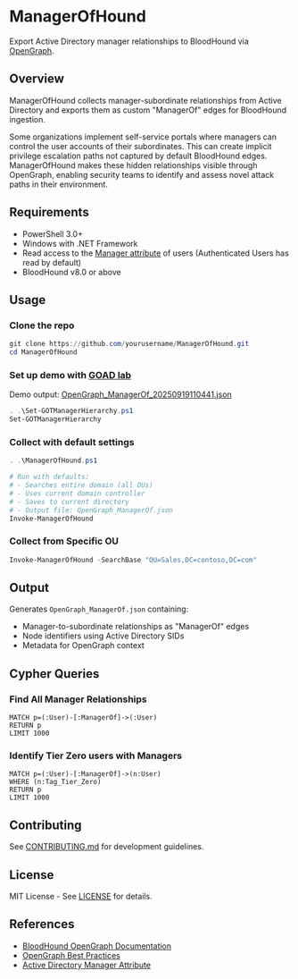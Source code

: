 # ManagerOfHound

Export Active Directory manager relationships to BloodHound via [OpenGraph](https://bloodhound.specterops.io/opengraph/overview).

## Overview

ManagerOfHound collects manager-subordinate relationships from Active Directory and exports them as custom "ManagerOf" edges for BloodHound ingestion.

Some organizations implement self-service portals where managers can control the user accounts of their subordinates. This can create implicit privilege escalation paths not captured by default BloodHound edges. ManagerOfHound makes these hidden relationships visible through OpenGraph, enabling security teams to identify and assess novel attack paths in their environment.

## Requirements

- PowerShell 3.0+
- Windows with .NET Framework
- Read access to the [Manager attribute](https://learn.microsoft.com/en-us/windows/win32/adschema/a-manager) of users (Authenticated Users has read by default)
- BloodHound v8.0 or above

## Usage

### Clone the repo
```powershell
git clone https://github.com/yourusername/ManagerOfHound.git
cd ManagerOfHound
```

### Set up demo with [GOAD lab](https://orange-cyberdefense.github.io/GOAD/)
Demo output: [OpenGraph_ManagerOf_20250919110441.json](OpenGraph_ManagerOf_20250919110441.json)
```powershell
. .\Set-GOTManagerHierarchy.ps1
Set-GOTManagerHierarchy
```

### Collect with default settings
```powershell
. .\ManagerOfHound.ps1

# Run with defaults:
# - Searches entire domain (all OUs)
# - Uses current domain controller
# - Saves to current directory
# - Output file: OpenGraph_ManagerOf.json
Invoke-ManagerOfHound
```

### Collect from Specific OU
```powershell
Invoke-ManagerOfHound -SearchBase "OU=Sales,DC=contoso,DC=com"
```

## Output

Generates `OpenGraph_ManagerOf.json` containing:
- Manager-to-subordinate relationships as "ManagerOf" edges
- Node identifiers using Active Directory SIDs
- Metadata for OpenGraph context

## Cypher Queries

### Find All Manager Relationships
```cypher
MATCH p=(:User)-[:ManagerOf]->(:User)
RETURN p
LIMIT 1000
```

### Identify Tier Zero users with Managers
```cypher
MATCH p=(:User)-[:ManagerOf]->(n:User)
WHERE (n:Tag_Tier_Zero)
RETURN p
LIMIT 1000
```

## Contributing

See [CONTRIBUTING.md](CONTRIBUTING.md) for development guidelines.

## License

MIT License - See [LICENSE](LICENSE) for details.

## References

- [BloodHound OpenGraph Documentation](https://bloodhound.specterops.io/opengraph/overview)
- [OpenGraph Best Practices](https://bloodhound.specterops.io/opengraph/best-practices)
- [Active Directory Manager Attribute](https://docs.microsoft.com/en-us/windows/win32/adschema/a-manager)
